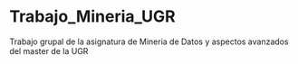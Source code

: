 # Trabajo_Mineria_UGR
Trabajo grupal de la asignatura de Mineria de Datos y aspectos avanzados del master de la UGR
